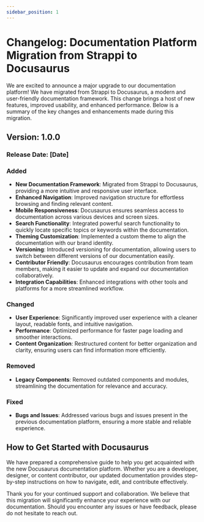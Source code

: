 ```yaml
---
sidebar_position: 1
---
```


# Changelog: Documentation Platform Migration from Strappi to Docusaurus

We are excited to announce a major upgrade to our documentation platform! We have migrated from Strappi to Docusaurus, a modern and user-friendly documentation framework. This change brings a host of new features, improved usability, and enhanced performance. Below is a summary of the key changes and enhancements made during this migration.

## Version: 1.0.0
### Release Date: [Date]

### Added
- **New Documentation Framework**: Migrated from Strappi to Docusaurus, providing a more intuitive and responsive user interface.
- **Enhanced Navigation**: Improved navigation structure for effortless browsing and finding relevant content.
- **Mobile Responsiveness**: Docusaurus ensures seamless access to documentation across various devices and screen sizes.
- **Search Functionality**: Integrated powerful search functionality to quickly locate specific topics or keywords within the documentation.
- **Theming Customization**: Implemented a custom theme to align the documentation with our brand identity.
- **Versioning**: Introduced versioning for documentation, allowing users to switch between different versions of our documentation easily.
- **Contributor Friendly**: Docusaurus encourages contribution from team members, making it easier to update and expand our documentation collaboratively.
- **Integration Capabilities**: Enhanced integrations with other tools and platforms for a more streamlined workflow.

### Changed
- **User Experience**: Significantly improved user experience with a cleaner layout, readable fonts, and intuitive navigation.
- **Performance**: Optimized performance for faster page loading and smoother interactions.
- **Content Organization**: Restructured content for better organization and clarity, ensuring users can find information more efficiently.

### Removed
- **Legacy Components**: Removed outdated components and modules, streamlining the documentation for relevance and accuracy.

### Fixed
- **Bugs and Issues**: Addressed various bugs and issues present in the previous documentation platform, ensuring a more stable and reliable experience.

## How to Get Started with Docusaurus
We have prepared a comprehensive guide to help you get acquainted with the new Docusaurus documentation platform. Whether you are a developer, designer, or content contributor, our updated documentation provides step-by-step instructions on how to navigate, edit, and contribute effectively.

Thank you for your continued support and collaboration. We believe that this migration will significantly enhance your experience with our documentation. Should you encounter any issues or have feedback, please do not hesitate to reach out.